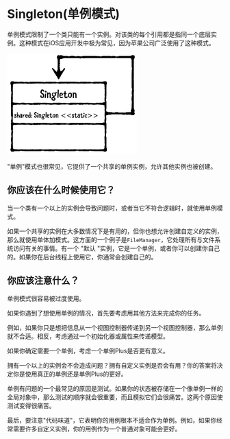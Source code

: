 # Singleton(单例模式)

单例模式限制了一个类只能有一个实例。对该类的每个引用都是指同一个底层实例。这种模式在iOS应用开发中极为常见，因为苹果公司广泛使用了这种模式。

![img77](https://raw.githubusercontent.com/CainLuo/DesignPatterns/main/Images/img77.png)

"单例"模式也很常见，它提供了一个共享的单例实例，允许其他实例也被创建。

## 你应该在什么时候使用它？

当一个类有一个以上的实例会导致问题时，或者当它不符合逻辑时，就使用单例模式。

如果一个共享的实例在大多数情况下是有用的，但你也想允许创建自定义的实例，那么就使用单体加模式。这方面的一个例子是`FileManager`，它处理所有与文件系统访问有关的事情。有一个 "默认 "实例，它是一个单例，或者你可以创建你自己的。如果你在后台线程上使用它，你通常会创建自己的。

## 你应该注意什么？

单例模式很容易被过度使用。

如果你遇到了想使用单例的情况，首先要考虑用其他方法来完成你的任务。

例如，如果你只是想把信息从一个视图控制器传递到另一个视图控制器，那么单例就不合适。相反，考虑通过一个初始化器或属性来传递模型。

如果你确定需要一个单例，考虑一个单例Plus是否更有意义。

拥有一个以上的实例会不会造成问题？拥有自定义实例是否会有用？你的答案将决定你是使用真正的单例还是单例Plus的更好。

单例有问题的一个最常见的原因是测试。如果你的状态被存储在一个像单例一样的全局对象中，那么测试的顺序就会很重要，而且模拟它们会很痛苦。这两个原因使测试变得很痛苦。

最后，要注意"代码味道"，它表明你的用例根本不适合作为单例。例如，如果你经常需要许多自定义实例，你的用例作为一个普通对象可能会更好。 
